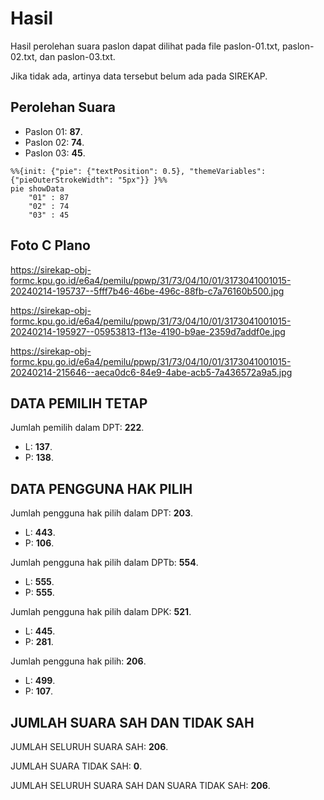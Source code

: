 # Hasil

Hasil perolehan suara paslon dapat dilihat pada file paslon-01.txt, paslon-02.txt, dan paslon-03.txt.

Jika tidak ada, artinya data tersebut belum ada pada SIREKAP.

## Perolehan Suara

 * Paslon 01: **87**.
 * Paslon 02: **74**.
 * Paslon 03: **45**.

```mermaid
%%{init: {"pie": {"textPosition": 0.5}, "themeVariables": {"pieOuterStrokeWidth": "5px"}} }%%
pie showData
    "01" : 87
    "02" : 74
    "03" : 45
```
## Foto C Plano

https://sirekap-obj-formc.kpu.go.id/e6a4/pemilu/ppwp/31/73/04/10/01/3173041001015-20240214-195737--5fff7b46-46be-496c-88fb-c7a76160b500.jpg

https://sirekap-obj-formc.kpu.go.id/e6a4/pemilu/ppwp/31/73/04/10/01/3173041001015-20240214-195927--05953813-f13e-4190-b9ae-2359d7addf0e.jpg

https://sirekap-obj-formc.kpu.go.id/e6a4/pemilu/ppwp/31/73/04/10/01/3173041001015-20240214-215646--aeca0dc6-84e9-4abe-acb5-7a436572a9a5.jpg

## DATA PEMILIH TETAP

Jumlah pemilih dalam DPT: **222**.
 * L: **137**.
 * P: **138**.

## DATA PENGGUNA HAK PILIH

Jumlah pengguna hak pilih dalam DPT: **203**.
 * L: **443**.
 * P: **106**.

Jumlah pengguna hak pilih dalam DPTb: **554**.
 * L: **555**.
 * P: **555**.

Jumlah pengguna hak pilih dalam DPK: **521**.
 * L: **445**.
 * P: **281**.

Jumlah pengguna hak pilih: **206**.
 * L: **499**.
 * P: **107**.

## JUMLAH SUARA SAH DAN TIDAK SAH

JUMLAH SELURUH SUARA SAH: **206**.

JUMLAH SUARA TIDAK SAH: **0**.

JUMLAH SELURUH SUARA SAH DAN SUARA TIDAK SAH: **206**.
